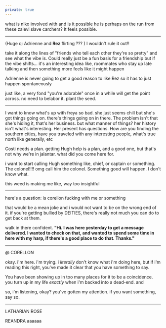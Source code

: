```yaml
---
private: true
---
```


what is niko involved with and is it possible he is perhaps on the run from these zalevi slave carchers? It feels possible. 

---

(Huge q: Adrienne and **Rez** flirting ??? )
I wouldn't rule it out!!

take it along the lines of "friends who tell each other they're so pretty" and see what the vibe is. Could really just be a fun basis for a friendship but if the vibe shifts... it's an interesting idea 
like, roommates who stay up late talking and then something more feels like it might happen 

Adrienne is never going to get a good reason to like Rez so it has to just happen spontaneously 

just like, a very fond "you're adorable" once in a while will get the point across. no need to belabor it. plant the seed.

--- 

I want to know what's up with freya so bad. she just seems chill but she's got things going on. there's things going on in there. The problem isn't that she's hiding it, that's her business. but what manner of things? 
her history isn't what's interesting. Her present has questions. How are you finding the southern cities, have you traveled with any interesting people, what's true north like generally, etc 

Costi needs a plan. getting Hugh help is a plan, and a good one, but that's not why we're in jalantar. what did you come here for.

i want to start calling Hugh something like, chief, or captain or something. The colonel!!!! omg call him the colonel. Something good will happen. I don't know what. 

this weed is making me like, way too insightful 

----

here's a question: is corellon fucking with me or something 

that would be a mean joke and i would not want to be on the wrong end of it. if you're getting bullied by DEITIES, there's really not much you can do to get back at them. 

walk in there confident.
**"Hi. I was here yesterday to get a message delivered. I wanted to check on that, and wanted to spend some time in here with my harp, if there's a good place to do that. Thanks."**

---- 

@ CORELLON

okay. i'm here. i'm trying. i *literally* don't know what i'm doing here, but if i'm reading this right, you've made it clear that you have something to say. 

You have been showing up in too many places for it to be a coincidence. you turn up in my life *exactly* when i'm backed into a dead-end. and

so, i'm listening, okay? you've gotten my attention. if you want something, say so. 

-----

LATHARIAN ROSE

REANDRA aaaaaa
